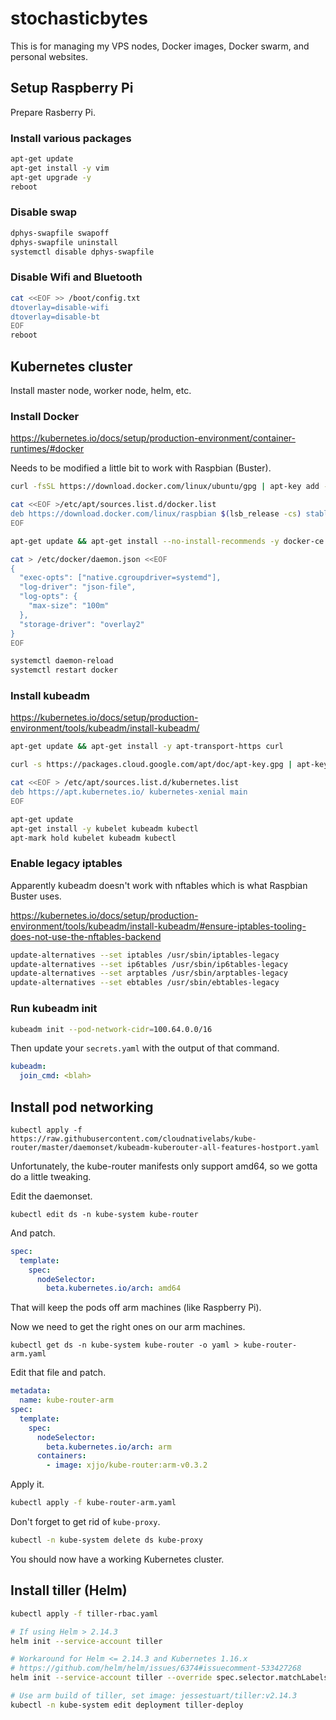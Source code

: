 # stochasticbytes

This is for managing my VPS nodes, Docker images, Docker swarm, and personal websites.

## Setup Raspberry Pi

Prepare Rasberry Pi.

### Install various packages

```sh
apt-get update
apt-get install -y vim
apt-get upgrade -y
reboot
```

### Disable swap

```sh
dphys-swapfile swapoff
dphys-swapfile uninstall
systemctl disable dphys-swapfile
```

### Disable Wifi and Bluetooth

```sh
cat <<EOF >> /boot/config.txt
dtoverlay=disable-wifi
dtoverlay=disable-bt
EOF
reboot
```

## Kubernetes cluster

Install master node, worker node, helm, etc.

### Install Docker

https://kubernetes.io/docs/setup/production-environment/container-runtimes/#docker

Needs to be modified a little bit to work with Raspbian (Buster).

```sh
curl -fsSL https://download.docker.com/linux/ubuntu/gpg | apt-key add -

cat <<EOF >/etc/apt/sources.list.d/docker.list
deb https://download.docker.com/linux/raspbian $(lsb_release -cs) stable
EOF

apt-get update && apt-get install --no-install-recommends -y docker-ce

cat > /etc/docker/daemon.json <<EOF
{
  "exec-opts": ["native.cgroupdriver=systemd"],
  "log-driver": "json-file",
  "log-opts": {
    "max-size": "100m"
  },
  "storage-driver": "overlay2"
}
EOF

systemctl daemon-reload
systemctl restart docker
```

### Install kubeadm

https://kubernetes.io/docs/setup/production-environment/tools/kubeadm/install-kubeadm/

```sh
apt-get update && apt-get install -y apt-transport-https curl

curl -s https://packages.cloud.google.com/apt/doc/apt-key.gpg | apt-key add -

cat <<EOF > /etc/apt/sources.list.d/kubernetes.list
deb https://apt.kubernetes.io/ kubernetes-xenial main
EOF

apt-get update
apt-get install -y kubelet kubeadm kubectl
apt-mark hold kubelet kubeadm kubectl
```

### Enable legacy iptables

Apparently kubeadm doesn't work with nftables which is what Raspbian Buster uses.

https://kubernetes.io/docs/setup/production-environment/tools/kubeadm/install-kubeadm/#ensure-iptables-tooling-does-not-use-the-nftables-backend

```sh
update-alternatives --set iptables /usr/sbin/iptables-legacy
update-alternatives --set ip6tables /usr/sbin/ip6tables-legacy
update-alternatives --set arptables /usr/sbin/arptables-legacy
update-alternatives --set ebtables /usr/sbin/ebtables-legacy
```

### Run kubeadm init

```sh
kubeadm init --pod-network-cidr=100.64.0.0/16
```

Then update your `secrets.yaml` with the output of that command.
```yaml
kubeadm:
  join_cmd: <blah>
```

## Install pod networking

```
kubectl apply -f https://raw.githubusercontent.com/cloudnativelabs/kube-router/master/daemonset/kubeadm-kuberouter-all-features-hostport.yaml
```

Unfortunately, the kube-router manifests only support amd64, so we gotta do a little tweaking.

Edit the daemonset.
```
kubectl edit ds -n kube-system kube-router
```

And patch.
```yaml
spec:
  template:
    spec:
      nodeSelector:
        beta.kubernetes.io/arch: amd64
```
That will keep the pods off arm machines (like Raspberry Pi).

Now we need to get the right ones on our arm machines.
```
kubectl get ds -n kube-system kube-router -o yaml > kube-router-arm.yaml
```

Edit that file and patch.
```yaml
metadata:
  name: kube-router-arm
spec:
  template:
    spec:
      nodeSelector:
        beta.kubernetes.io/arch: arm
      containers:
        - image: xjjo/kube-router:arm-v0.3.2
```

Apply it.
```sh
kubectl apply -f kube-router-arm.yaml
```

Don't forget to get rid of `kube-proxy`.
```sh
kubectl -n kube-system delete ds kube-proxy
```

You should now have a working Kubernetes cluster.

## Install tiller (Helm)

```sh
kubectl apply -f tiller-rbac.yaml

# If using Helm > 2.14.3
helm init --service-account tiller

# Workaround for Helm <= 2.14.3 and Kubernetes 1.16.x
# https://github.com/helm/helm/issues/6374#issuecomment-533427268
helm init --service-account tiller --override spec.selector.matchLabels.'name'='tiller',spec.selector.matchLabels.'app'='helm' --output yaml | sed 's@apiVersion: extensions/v1beta1@apiVersion: apps/v1@' | kubectl apply -f -

# Use arm build of tiller, set image: jessestuart/tiller:v2.14.3
kubectl -n kube-system edit deployment tiller-deploy
```